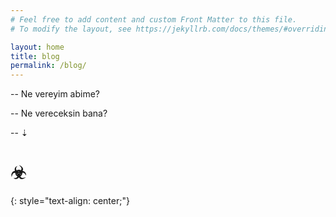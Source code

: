 ```yaml
---
# Feel free to add content and custom Front Matter to this file.
# To modify the layout, see https://jekyllrb.com/docs/themes/#overriding-theme-defaults

layout: home
title: blog
permalink: /blog/
---
```


-- Ne vereyim abime?

-- Ne vereceksin bana?

-- ⇣

# ☣
{: style="text-align: center;"}